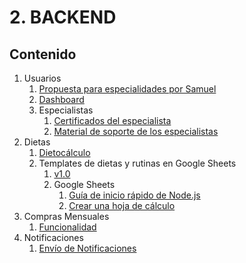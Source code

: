 # 2. BACKEND

## Contenido

1. Usuarios
   1. [Propuesta para especialidades por Samuel](./2.1.%20Users/2.1.1.%20propuestaParaEspecialidadesPorSamuel.md)
   2. [Dashboard](./2.1.%20Users/2.1.2.%20dashboard.md)
   3. Especialistas
      1. [Certificados del especialista](./2.1.%20Users/2.1.3.%20Specialists/2.1.3.1.%20certificates.md)
      2. [Material de soporte de los especialistas](./2.1.%20Users/2.1.3.%20Specialists/2.1.3.2.%20supportMaterial.md)
2. Dietas
   1. [Dietocálculo](./2.2.%20Diets/2.2.1.%20dietCalculation.md)
   2. Templates de dietas y rutinas en Google Sheets
      1. [v1.0](https://drive.google.com/drive/folders/1k8ewAPPuL3iLdtA_D-K657mLd6s_fZ8F?hl=es)
      2. Google Sheets
         1. [Guía de inicio rápido de Node.js](https://developers.google.com/sheets/api/quickstart/nodejs?hl=es_419)
         2. [Crear una hoja de cálculo](https://developers.google.com/sheets/api/guides/create?hl=es_419)
3. Compras Mensuales
   1. [Funcionalidad](./2.3.%20MonthlyPurchases/2.3.1.%20funcionalidadCompraMensual.md)
4. Notificaciones
   1. [Envío de Notificaciones](./2.5.%20Notifications/2.5.1.%20sendNotifications.md)
